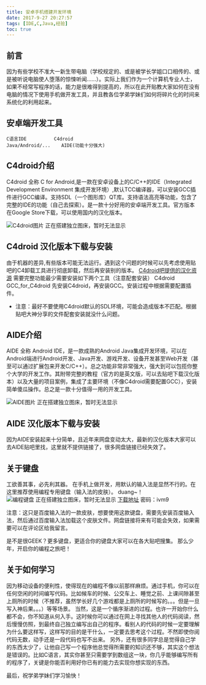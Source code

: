 ```yaml
---
title: 安卓手机搭建开发环境
date: 2017-9-27 20:27:57
tags: [IDE,C,Java,经验]
toc: true
---
```

## 前言
因为有些学校不准大一新生带电脑（学校规定的、或是被学长学姐口口相传的、或是被听说电脑使人堕落的惊悚听闻……）。实际上我们作为一个计算机专业人士，如果不经常写程序的话，能力是很难得到提高的，所以在此开贴教大家如何在没有电脑的情况下使用手机做开发工具，并且教各位学弟学妹们如何将碎片化的时间来系统化的利用起来。


<!-- more -->
## 安卓端开发工具
	C语言IDE			C4droid
	Java/Android/...	AIDE(功能十分强大)

## C4droid介绍
C4droid 全称 C for Android,是一款在安卓设备上的C/C++的IDE（Integrated Development Environment  集成开发环境）,默认TCC编译器，可以安装GCC插件进行GCC编译。支持SDL（一个图形库）QT库。支持语法高亮等功能，包含了完整的IDE的功能（自己去探索）。是一款十分好用的安卓端开发工具。官方版本在Google Store下载，可以使用国内的汉化版本。

![C4droid图片  正在搭建独立图床，暂时无法显示](http://zjko-blog-img.oss-cn-beijing.aliyuncs.com/%E6%88%AA%E5%B1%8F_20170927_205944.png?x-oss-process=style/blog-img)

## C4droid 汉化版本下载与安装
由于机器的差异,有些版本可能无法运行。遇到这个问题的时候可以先考虑使用贴吧的C4卸载工具进行彻底卸载，然后再安装别的版本。
[C4droid吧提供的汉化资源](https://pan.baidu.com/s/1c2dX9G8#list/path=%2F&parentPath=%2Fshare%2FC4Droid)
需要完整功能最少需要安装如下两个工具（注意配套安装）
	C4droid
	GCC_for_C4droid
先安装C4droid，再安装GCC。安装过程中根据需要配置插件。
* 注意：最好不要使用C4droid默认的SDL环境，可能会造成版本不匹配。根据贴吧大神分享的文件配套安装就没什么问题。


## AIDE介绍
AIDE 全称 Android IDE，是一款成熟的Android Java集成开发环境，可以在Android端进行Android开发、Java开发、游戏开发、设备开发甚至Web开发（甚至可以通过扩展包来开发C/C++）。总之功能非常非常强大，强大到可以包揽你整个大学的开发工作。其附带完整的教程（官方的是英文版，可以去贴吧下载汉化版本）以及大量的项目案例，集成了主要环境（不像C4droid需要配置GCC），安装简单傻瓜操作。总之是一款十分值得一用的开发工具。

![AIDE图片  正在搭建独立图床，暂时无法显示](http://zjko-blog-img.oss-cn-beijing.aliyuncs.com/%E6%88%AA%E5%B1%8F_20170929_204815.png?x-oss-process=style/blog-img)

## AIDE 汉化版本下载与安装

因为AIDE安装起来十分简单，且近年来网盘变动太大，最新的汉化版本大家可以去AIDE贴吧里找，这里就不提供链接了，很多网盘链接已经失效了。

## 关于键盘
工欲善其事，必先利其器。
在手机上做开发，用默认的输入法是显然不行的。在这里推荐使用编程专用键盘（输入法的皮肤）。
duang~！
![编程键盘 正在搭建独立图床，暂时无法显示](http://zjko-blog-img.oss-cn-beijing.aliyuncs.com/%E6%88%AA%E5%B1%8F_20170929_205934.png?x-oss-process=style/blog-img)
[下载地址](http://pan.baidu.com/s/1nvn59Ip)
密码：ivm9

注意：这只是百度输入法的一款皮肤，想要使用这款键盘，需要先安装百度输入法，然后通过百度输入法加载这个皮肤文件。网盘链接将来有可能会失效，如果需要可以在评论区给我留言。

是不是很GEEK？更多键盘，更适合你的键盘大家可以在各大贴吧搜集。
那么少年，开启你的编程之旅吧！

## 关于如何学习
因为移动设备的便利性，使得现在的编程不像以前那样麻烦。通过手机，你可以在任何空闲的时间编写代码。比如候车的时候、公交车上、睡觉之前、上课间隙甚至上厕所的时候（不推荐，虽然学长好几个游戏都是上厕所的时候写的。。。但是一旦写入神后果。。。）等等场景。
当然，这是一个循序渐进的过程。也许一开始你什么都不会，你不知道从何入手。这时候你可以通过在网上寻找其他人的代码阅读，然后慢慢仿照，到最终自己独立编写出自己的程序。看别人的代码的时候一定要理解为什么要这样写，这样写的目的是干什么，一定要去思考这个过程。不然即使你阅代码无数，动手还是一段代码也写不出来。
另外，还有很多同学总是觉得自己学的东西太少了，让他自己写一个程序他总觉得所需要的知识还不够，其实这个想法是错误的。比如C语言，其实你甚至只需要学到数组这一块，你几乎能够编写所有的程序了，关键是你能否利用好你已有的能力去实现你想实现的东西。

最后，祝学弟学妹们学习愉快！